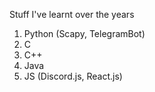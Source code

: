 Stuff I've learnt over the years

1. Python (Scapy, TelegramBot)
2. C
3. C++
4. Java
5. JS (Discord.js, React.js)
